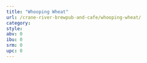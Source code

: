 ```yaml
---
title: "Whooping Wheat"
url: /crane-river-brewpub-and-cafe/whooping-wheat/
category: 
style: 
abv: 0
ibu: 0
srm: 0
upc: 0
---
```


